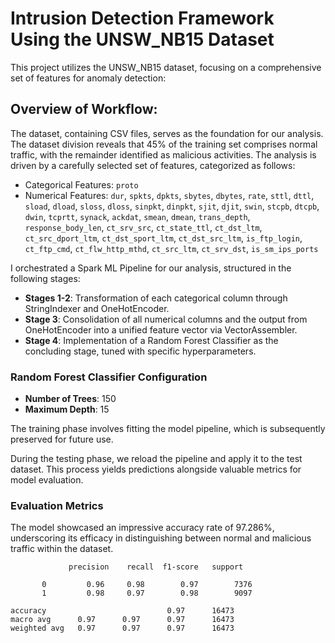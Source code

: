 # Intrusion Detection Framework Using the UNSW_NB15 Dataset
This project utilizes the UNSW_NB15 dataset, focusing on a comprehensive set of features for anomaly detection:

## Overview of Workflow:

The dataset, containing CSV files, serves as the foundation for our analysis. The dataset division reveals that 45% of the training set comprises normal traffic, with the remainder identified as malicious activities. The analysis is driven by a carefully selected set of features, categorized as follows:

- Categorical Features: `proto`
- Numerical Features: `dur`, `spkts`, `dpkts`, `sbytes`, `dbytes`, `rate`, `sttl`, `dttl`, `sload`, `dload`, `sloss`, `dloss`, `sinpkt`, `dinpkt`, `sjit`, `djit`, `swin`, `stcpb`, `dtcpb`, `dwin`, `tcprtt`, `synack`, `ackdat`, `smean`, `dmean`, `trans_depth`, `response_body_len`, `ct_srv_src`, `ct_state_ttl`, `ct_dst_ltm`, `ct_src_dport_ltm`, `ct_dst_sport_ltm`, `ct_dst_src_ltm`, `is_ftp_login`, `ct_ftp_cmd`, `ct_flw_http_mthd`, `ct_src_ltm`, `ct_srv_dst`, `is_sm_ips_ports`

I orchestrated a Spark ML Pipeline for our analysis, structured in the following stages:

- **Stages 1-2**: Transformation of each categorical column through StringIndexer and OneHotEncoder.
- **Stage 3**: Consolidation of all numerical columns and the output from OneHotEncoder into a unified feature vector via VectorAssembler.
- **Stage 4**: Implementation of a Random Forest Classifier as the concluding stage, tuned with specific hyperparameters.

### Random Forest Classifier Configuration
- **Number of Trees**: 150
- **Maximum Depth**: 15

The training phase involves fitting the model pipeline, which is subsequently preserved for future use.

During the testing phase, we reload the pipeline and apply it to the test dataset. This process yields predictions alongside valuable metrics for model evaluation.

### Evaluation Metrics
The model showcased an impressive accuracy rate of 97.286%, underscoring its efficacy in distinguishing between normal and malicious traffic within the dataset.


                 precision    recall  f1-score   support

           0         0.96     0.98        0.97        7376
           1         0.98     0.97        0.98        9097

    accuracy                           0.97      16473
    macro avg      0.97      0.97      0.97      16473
    weighted avg   0.97      0.97      0.97      16473
